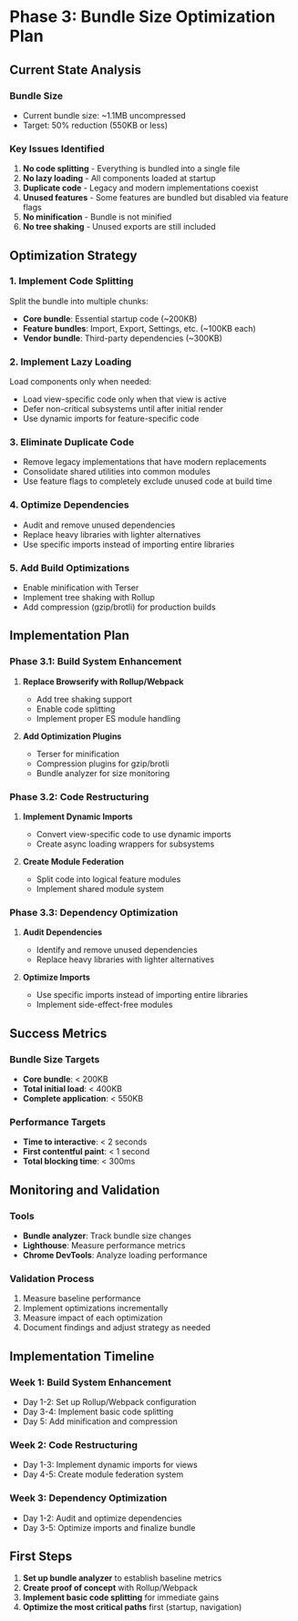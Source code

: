 # Phase 3: Bundle Size Optimization Plan

## Current State Analysis

### Bundle Size
- Current bundle size: ~1.1MB uncompressed
- Target: 50% reduction (550KB or less)

### Key Issues Identified
1. **No code splitting** - Everything is bundled into a single file
2. **No lazy loading** - All components loaded at startup
3. **Duplicate code** - Legacy and modern implementations coexist
4. **Unused features** - Some features are bundled but disabled via feature flags
5. **No minification** - Bundle is not minified
6. **No tree shaking** - Unused exports are still included

## Optimization Strategy

### 1. Implement Code Splitting
Split the bundle into multiple chunks:
- **Core bundle**: Essential startup code (~200KB)
- **Feature bundles**: Import, Export, Settings, etc. (~100KB each)
- **Vendor bundle**: Third-party dependencies (~300KB)

### 2. Implement Lazy Loading
Load components only when needed:
- Load view-specific code only when that view is active
- Defer non-critical subsystems until after initial render
- Use dynamic imports for feature-specific code

### 3. Eliminate Duplicate Code
- Remove legacy implementations that have modern replacements
- Consolidate shared utilities into common modules
- Use feature flags to completely exclude unused code at build time

### 4. Optimize Dependencies
- Audit and remove unused dependencies
- Replace heavy libraries with lighter alternatives
- Use specific imports instead of importing entire libraries

### 5. Add Build Optimizations
- Enable minification with Terser
- Implement tree shaking with Rollup
- Add compression (gzip/brotli) for production builds

## Implementation Plan

### Phase 3.1: Build System Enhancement
1. **Replace Browserify with Rollup/Webpack**
   - Add tree shaking support
   - Enable code splitting
   - Implement proper ES module handling

2. **Add Optimization Plugins**
   - Terser for minification
   - Compression plugins for gzip/brotli
   - Bundle analyzer for size monitoring

### Phase 3.2: Code Restructuring
1. **Implement Dynamic Imports**
   - Convert view-specific code to use dynamic imports
   - Create async loading wrappers for subsystems

2. **Create Module Federation**
   - Split code into logical feature modules
   - Implement shared module system

### Phase 3.3: Dependency Optimization
1. **Audit Dependencies**
   - Identify and remove unused dependencies
   - Replace heavy libraries with lighter alternatives

2. **Optimize Imports**
   - Use specific imports instead of importing entire libraries
   - Implement side-effect-free modules

## Success Metrics

### Bundle Size Targets
- **Core bundle**: < 200KB
- **Total initial load**: < 400KB
- **Complete application**: < 550KB

### Performance Targets
- **Time to interactive**: < 2 seconds
- **First contentful paint**: < 1 second
- **Total blocking time**: < 300ms

## Monitoring and Validation

### Tools
- **Bundle analyzer**: Track bundle size changes
- **Lighthouse**: Measure performance metrics
- **Chrome DevTools**: Analyze loading performance

### Validation Process
1. Measure baseline performance
2. Implement optimizations incrementally
3. Measure impact of each optimization
4. Document findings and adjust strategy as needed

## Implementation Timeline

### Week 1: Build System Enhancement
- Day 1-2: Set up Rollup/Webpack configuration
- Day 3-4: Implement basic code splitting
- Day 5: Add minification and compression

### Week 2: Code Restructuring
- Day 1-3: Implement dynamic imports for views
- Day 4-5: Create module federation system

### Week 3: Dependency Optimization
- Day 1-2: Audit and optimize dependencies
- Day 3-5: Optimize imports and finalize bundle

## First Steps

1. **Set up bundle analyzer** to establish baseline metrics
2. **Create proof of concept** with Rollup/Webpack
3. **Implement basic code splitting** for immediate gains
4. **Optimize the most critical paths** first (startup, navigation)